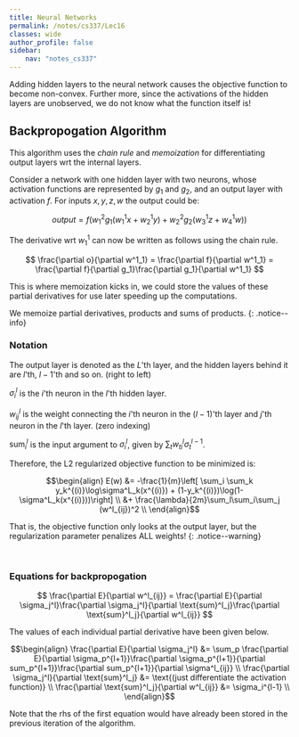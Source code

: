 ```yaml
---
title: Neural Networks
permalink: /notes/cs337/Lec16
classes: wide
author_profile: false
sidebar:
    nav: "notes_cs337"
---
```

<script type="text/javascript" src="https://code.jquery.com/jquery-1.7.1.min.js"></script>

<script type="text/x-mathjax-config">
  MathJax.Hub.Config({
    tex2jax: {
      inlineMath: [ ['$','$'], ["\\(","\\)"] ],
      processEscapes: true
    }
  });
</script>
<script type="text/javascript" async src="https://cdnjs.cloudflare.com/ajax/libs/mathjax/2.7.5/latest.js?config=TeX-MML-AM_CHTML" async></script>

<!-- Notes begin from here -->

Adding hidden layers to the neural network causes the objective function to become non-convex. Further more, since the activations of the hidden layers are unobserved, we do not know what the function itself is! 

## Backpropogation Algorithm

This algorithm uses the *chain rule* and *memoization* for differentiating output layers wrt the internal layers.

Consider a network with one hidden layer with two neurons, whose activation functions are represented by $g_1$ and $g_2$, and an output layer with activation $f$. For inputs $x,y,z,w$ the output could be:

$$ output = f(w^2_1g_1(w^1_1x+w^1_2y)+w^2_2g_2(w^1_3z+w^1_4w)) $$

The derivative wrt $w^1_1$ can now be written as follows using the chain rule.

$$ \frac{\partial o}{\partial w^1_1} = \frac{\partial f}{\partial w^1_1} = \frac{\partial f}{\partial g_1}\frac{\partial g_1}{\partial w^1_1} $$

This is where memoization kicks in, we could store the values of these partial derivatives for use later speeding up the computations.

We memoize partial derivatives, products and sums of products.
{: .notice--info}

### Notation

The output layer is denoted as the $L$'th layer, and the hidden layers behind it are $l$'th, $l-1$'th and so on. (right to left)

$\sigma^l_i$ is the $i$'th neuron in the $l$'th hidden layer. 

$w^l_{ij}$ is the weight connecting the $i$'th neuron in the $(l-1)$'th layer and $j$'th neuron in the $l$'th layer. (zero indexing)

$\text{sum}^l_i$ is the input argument to $\sigma^l_i$, given by $\sum_t w^l_{ti} \sigma_t^{l-1}$.

Therefore, the L2 regularized objective function to be minimized is:

$$\begin{align}
E(w) &= -\frac{1}{m}\left[ \sum_i \sum_k y_k^{(i)}\log\sigma^L_k(x^{(i)}) + (1-y_k^{(i)})\log(1-\sigma^L_k(x^{(i)}))\right] \\
&+ \frac{\lambda}{2m}\sum_l\sum_i\sum_j (w^l_{ij})^2 \\
\end{align}$$

That is, the objective function only looks at the output layer, but the regularization parameter penalizes ALL weights!
{: .notice--warning}

&nbsp;

### Equations for backpropogation

$$ \frac{\partial E}{\partial w^l_{ij}} = \frac{\partial E}{\partial \sigma_j^l}\frac{\partial \sigma_j^l}{\partial \text{sum}^l_j}\frac{\partial \text{sum}^l_j}{\partial w^l_{ij}} $$

The values of each individual partial derivative have been given below.

$$\begin{align}
\frac{\partial E}{\partial \sigma_j^l} &= \sum_p \frac{\partial E}{\partial \sigma_p^{l+1}}\frac{\partial \sigma_p^{l+1}}{\partial sum_p^{l+1}}\frac{\partial sum_p^{l+1}}{\partial \sigma^l_{ij}} \\
\frac{\partial \sigma_j^l}{\partial \text{sum}^l_j} &= \text{(just differentiate the activation function)} \\
\frac{\partial \text{sum}^l_j}{\partial w^l_{ij}} &= \sigma_i^{l-1} \\
\end{align}$$

Note that the rhs of the first equation would have already been stored in the previous iteration of the algorithm.